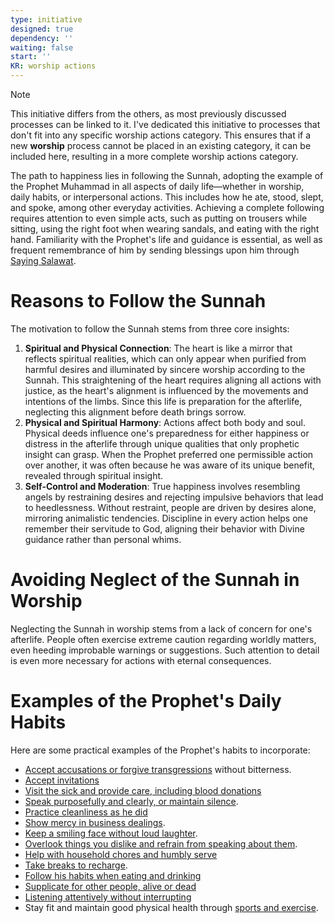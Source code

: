 ```yaml
---
type: initiative
designed: true
dependency: ''
waiting: false
start: ''
KR: worship actions
---
```


> [!note] 
> 
> This initiative differs from the others, as most previously discussed processes can be linked to it. I've dedicated this initiative to processes that don't fit into any specific worship actions category. This ensures that if a new **worship** process cannot be placed in an existing category, it can be included here, resulting in a more complete worship actions category.


The path to happiness lies in following the Sunnah, adopting the example of the Prophet Muhammad in all aspects of daily life—whether in worship, daily habits, or interpersonal actions. This includes how he ate, stood, slept, and spoke, among other everyday activities. Achieving a complete following requires attention to even simple acts, such as putting on trousers while sitting, using the right foot when wearing sandals, and eating with the right hand. Familiarity with the Prophet's life and guidance is essential, as well as frequent remembrance of him by sending blessings upon him through [Saying Salawat](Processes/Sending%20salawat%20on%20the%20prophet.md).

# Reasons to Follow the Sunnah

The motivation to follow the Sunnah stems from three core insights:

1. **Spiritual and Physical Connection**: The heart is like a mirror that reflects spiritual realities, which can only appear when purified from harmful desires and illuminated by sincere worship according to the Sunnah. This straightening of the heart requires aligning all actions with justice, as the heart's alignment is influenced by the movements and intentions of the limbs. Since this life is preparation for the afterlife, neglecting this alignment before death brings sorrow.
2. **Physical and Spiritual Harmony**: Actions affect both body and soul. Physical deeds influence one's preparedness for either happiness or distress in the afterlife through unique qualities that only prophetic insight can grasp. When the Prophet preferred one permissible action over another, it was often because he was aware of its unique benefit, revealed through spiritual insight.
3. **Self-Control and Moderation**: True happiness involves resembling angels by restraining desires and rejecting impulsive behaviors that lead to heedlessness. Without restraint, people are driven by desires alone, mirroring animalistic tendencies. Discipline in every action helps one remember their servitude to God, aligning their behavior with Divine guidance rather than personal whims.

# Avoiding Neglect of the Sunnah in Worship

Neglecting the Sunnah in worship stems from a lack of concern for one's afterlife. People often exercise extreme caution regarding worldly matters, even heeding improbable warnings or suggestions. Such attention to detail is even more necessary for actions with eternal consequences.

# Examples of the Prophet's Daily Habits

Here are some practical examples of the Prophet's habits to incorporate:

* [Accept accusations or forgive transgressions](Processes/Accept%20accusations%20or%20forgive%20transgressions%20against%20you.md) without bitterness.
* [Accept invitations](Processes/Accept%20invitations.md)
* [Visit the sick and provide care, including blood donations](Processes/Call,%20visit%20and%20care%20for%20the%20sick.md)
* [Speak purposefully and clearly, or maintain silence](Processes/Speak%20purposefully%20or%20maintain%20silence.md).
* [Practice cleanliness as he did](Processes/Clean%20and%20beautify%20yourself.md)
* [Show mercy in business dealings](Processes/Have%20mercy%20in%20business%20dealings.md).
* [Keep a smiling face without loud laughter](Processes/Keep%20a%20smiling%20face%20but%20don't%20laugh%20loudly.md).
* [Overlook things you dislike and refrain from speaking about them](Processes/Overlook%20what%20is%20disliked.md).
* [Help with household chores and humbly serve](Processes/Serve%20around%20the%20house%20and%20do%20lowly%20tasks.md)
* [Take breaks to recharge](Processes/Take%20breaks%20to%20recharge.md).
* [Follow his habits when eating and drinking](Processes/Apply%20his%20drinking%20and%20eating%20habits.md)
* [Supplicate for other people, alive or dead](Processes/Supplicate%20for%20other%20people%20alive%20or%20dead.md)
* [Listening attentively without interrupting](Processes/Managing%20difference%20of%20opinion.md)
* Stay fit and maintain good physical health through [sports and exercise](Processes/Stay%20fit.md).